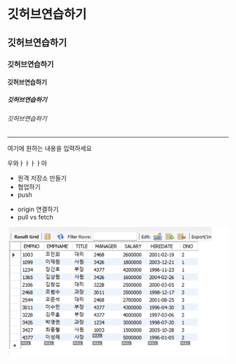 # 깃허브연습하기

## 깃허브연습하기

### 깃허브연습하기

#### 깃허브연습하기

##### 깃허브연습하기

###### 깃허브연습하기

-----------------

여기에 원하는 내용을 입력하세요

우와ㅏㅏㅏㅏ아

+ 원격 저장소 만들기
+ 협업하기
+ push
- origin 연결하기
- pull vs fetch

![데베](./images/database.png)
